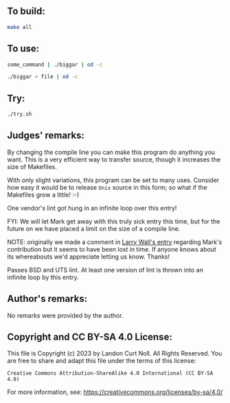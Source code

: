 ## To build:

```sh
make all
```


## To use:

```sh
some_command | ./biggar | od -c

./biggar < file | od -c
```


## Try:

```sh
./try.sh
```


## Judges' remarks:

By changing the compile line you can make this program do anything you
want. This is a very efficient way to transfer source, though it
increases the size of Makefiles.

With only slight variations, this program can be set to many uses.
Consider how easy it would be to release `Unix` source in this form;
so what if the Makefiles grow a little!  :-)

One vendor's lint got hung in an infinite loop over this entry!

FYI:  We will let Mark get away with this truly sick entry this time, but
for the future on we have placed a limit on the size of a compile line.

NOTE: originally we made a comment in [Larry Wall's
entry](../wall/README.md) regarding Mark's contribution but it seems to have
been lost in time. If anyone knows about its whereabouts we'd appreciate letting
us know. Thanks!

Passes BSD and UTS lint.  At least one version of lint is thrown into
an infinite loop by this entry.


## Author's remarks:

No remarks were provided by the author.


## Copyright and CC BY-SA 4.0 License:

This file is Copyright (c) 2023 by Landon Curt Noll.  All Rights Reserved.
You are free to share and adapt this file under the terms of this license:

    Creative Commons Attribution-ShareAlike 4.0 International (CC BY-SA 4.0)

For more information, see: https://creativecommons.org/licenses/by-sa/4.0/
